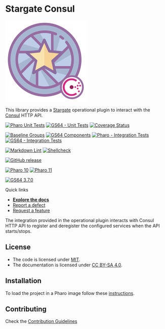 # Stargate Consul

![Logo](assets/logo.svg)

This library provides a [Stargate](https://github.com/ba-st/Stargate) operational
plugin to interact with the [Consul](https://www.consul.io) HTTP API.

[![Pharo Unit Tests](https://github.com/ba-st/Stargate-Consul/actions/workflows/unit-tests.yml/badge.svg)](https://github.com/ba-st/Stargate-Consul/actions/workflows/unit-tests.yml)
[![GS64 - Unit Tests](https://github.com/ba-st/Stargate-Consul/actions/workflows/unit-tests-gs64.yml/badge.svg)](https://github.com/ba-st/Stargate-Consul/actions/workflows/unit-tests-gs64.yml)
[![Coverage Status](https://codecov.io/github/ba-st/Stargate-Consul/coverage.svg?branch=release-candidate)](https://codecov.io/gh/ba-st/Stargate-Consul/branch/release-candidate)

[![Baseline Groups](https://github.com/ba-st/Stargate-Consul/actions/workflows/loading-groups.yml/badge.svg)](https://github.com/ba-st/Stargate-Consul/actions/workflows/loading-groups.yml)
[![GS64 Components](https://github.com/ba-st/Stargate-Consul/actions/workflows/loading-gs64-components.yml/badge.svg)](https://github.com/ba-st/Stargate-Consul/actions/workflows/loading-gs64-components.yml)
[![Pharo - Integration Tests](https://github.com/ba-st/Stargate-Consul/actions/workflows/integration-tests.yml/badge.svg)](https://github.com/ba-st/Stargate-Consul/actions/workflows/integration-tests.yml)
[![GS64 - Integration Tests](https://github.com/ba-st/Stargate-Consul/actions/workflows/integration-tests-gs64.yml/badge.svg)](https://github.com/ba-st/Stargate-Consul/actions/workflows/integration-tests-gs64.yml)

[![Markdown Lint](https://github.com/ba-st/Stargate-Consul/actions/workflows/markdown-lint.yml/badge.svg)](https://github.com/ba-st/Stargate-Consul/actions/workflows/markdown-lint.yml)
[![Shellcheck](https://github.com/ba-st/Stargate-Consul/actions/workflows/shellcheck.yml/badge.svg)](https://github.com/ba-st/Stargate-Consul/actions/workflows/shellcheck.yml)

[![GitHub release](https://img.shields.io/github/release/ba-st/Stargate-Consul.svg)](https://github.com/ba-st/Stargate-Consul/releases/latest)

[![Pharo 10](https://img.shields.io/badge/Pharo-10-informational)](https://pharo.org)
[![Pharo 11](https://img.shields.io/badge/Pharo-11-informational)](https://pharo.org)

[![GS64 3.7.0](https://img.shields.io/badge/GS64-3.7.0-informational)](https://gemtalksystems.com/products/gs64/)

Quick links

- [**Explore the docs**](docs/README.md)
- [Report a defect](https://github.com/ba-st/Stargate-Consul/issues/new?labels=Type%3A+Defect)
- [Request a feature](https://github.com/ba-st/Stargate-Consul/issues/new?labels=Type%3A+Feature)

The integration provided in the operational plugin interacts with Consul HTTP
API to register and deregister the configured services when the API starts/stops.

## License

- The code is licensed under [MIT](LICENSE).
- The documentation is licensed under [CC BY-SA 4.0](http://creativecommons.org/licenses/by-sa/4.0/).

## Installation

To load the project in a Pharo image follow these [instructions](docs/how-to/how-to-load-in-pharo.md).

## Contributing

Check the [Contribution Guidelines](CONTRIBUTING.md)

